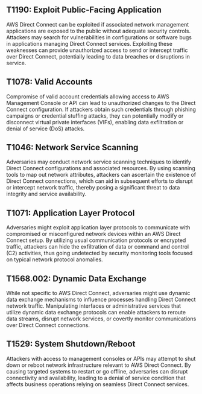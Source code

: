 ## T1190: Exploit Public-Facing Application
AWS Direct Connect can be exploited if associated network management applications are exposed to the public without adequate security controls. Attackers may search for vulnerabilities in configurations or software bugs in applications managing Direct Connect services. Exploiting these weaknesses can provide unauthorized access to send or intercept traffic over Direct Connect, potentially leading to data breaches or disruptions in service.

## T1078: Valid Accounts
Compromise of valid account credentials allowing access to AWS Management Console or API can lead to unauthorized changes to the Direct Connect configuration. If attackers obtain such credentials through phishing campaigns or credential stuffing attacks, they can potentially modify or disconnect virtual private interfaces (VIFs), enabling data exfiltration or denial of service (DoS) attacks.

## T1046: Network Service Scanning
Adversaries may conduct network service scanning techniques to identify Direct Connect configurations and associated resources. By using scanning tools to map out network attributes, attackers can ascertain the existence of Direct Connect connections, which can aid in subsequent efforts to disrupt or intercept network traffic, thereby posing a significant threat to data integrity and service availability.

## T1071: Application Layer Protocol
Adversaries might exploit application layer protocols to communicate with compromised or misconfigured network devices within an AWS Direct Connect setup. By utilizing usual communication protocols or encrypted traffic, attackers can hide the exfiltration of data or command and control (C2) activities, thus going undetected by security monitoring tools focused on typical network protocol anomalies.

## T1568.002: Dynamic Data Exchange
While not specific to AWS Direct Connect, adversaries might use dynamic data exchange mechanisms to influence processes handling Direct Connect network traffic. Manipulating interfaces or administrative services that utilize dynamic data exchange protocols can enable attackers to reroute data streams, disrupt network services, or covertly monitor communications over Direct Connect connections.

## T1529: System Shutdown/Reboot
Attackers with access to management consoles or APIs may attempt to shut down or reboot network infrastructure relevant to AWS Direct Connect. By causing targeted systems to restart or go offline, adversaries can disrupt connectivity and availability, leading to a denial of service condition that affects business operations relying on seamless Direct Connect services.

